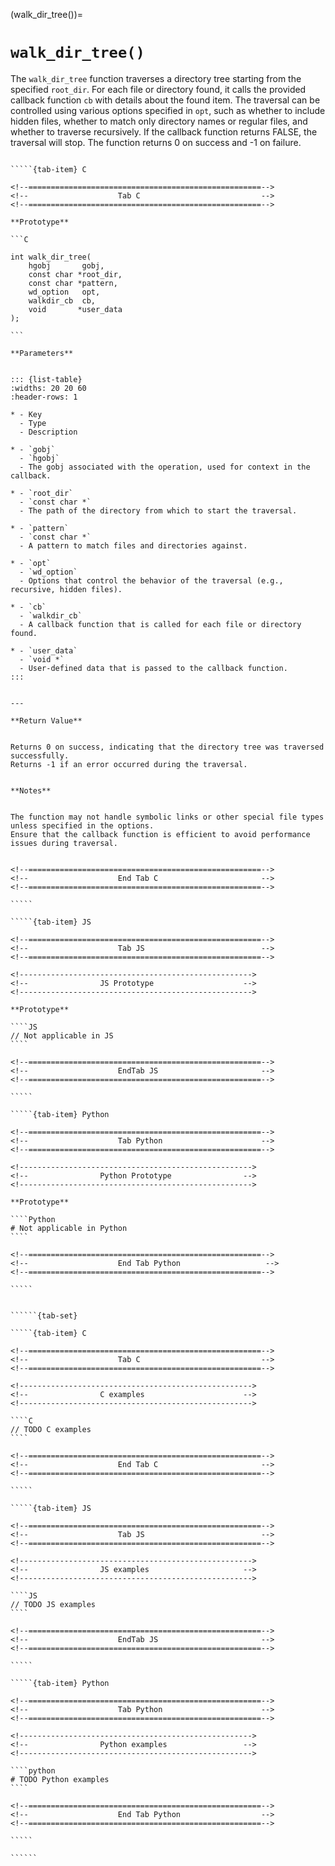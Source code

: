 <!-- ============================================================== -->
(walk_dir_tree())=
# `walk_dir_tree()`
<!-- ============================================================== -->


The `walk_dir_tree` function traverses a directory tree starting from the specified `root_dir`. 
For each file or directory found, it calls the provided callback function `cb` with details about the found item. 
The traversal can be controlled using various options specified in `opt`, such as whether to include hidden files, 
whether to match only directory names or regular files, and whether to traverse recursively. 
If the callback function returns FALSE, the traversal will stop. The function returns 0 on success and -1 on failure.


<!------------------------------------------------------------>
<!--                    Prototypes                          -->
<!------------------------------------------------------------>

``````{tab-set}

`````{tab-item} C

<!--====================================================-->
<!--                    Tab C                           -->
<!--====================================================-->

**Prototype**

```C

int walk_dir_tree(
    hgobj       gobj,
    const char *root_dir,
    const char *pattern,
    wd_option   opt,
    walkdir_cb  cb,
    void       *user_data
);

```

**Parameters**


::: {list-table}
:widths: 20 20 60
:header-rows: 1

* - Key
  - Type
  - Description

* - `gobj`
  - `hgobj`
  - The gobj associated with the operation, used for context in the callback.

* - `root_dir`
  - `const char *`
  - The path of the directory from which to start the traversal.

* - `pattern`
  - `const char *`
  - A pattern to match files and directories against.

* - `opt`
  - `wd_option`
  - Options that control the behavior of the traversal (e.g., recursive, hidden files).

* - `cb`
  - `walkdir_cb`
  - A callback function that is called for each file or directory found.

* - `user_data`
  - `void *`
  - User-defined data that is passed to the callback function.
:::


---

**Return Value**


Returns 0 on success, indicating that the directory tree was traversed successfully. 
Returns -1 if an error occurred during the traversal.


**Notes**


The function may not handle symbolic links or other special file types unless specified in the options. 
Ensure that the callback function is efficient to avoid performance issues during traversal.


<!--====================================================-->
<!--                    End Tab C                       -->
<!--====================================================-->

`````

`````{tab-item} JS

<!--====================================================-->
<!--                    Tab JS                          -->
<!--====================================================-->

<!---------------------------------------------------->
<!--                JS Prototype                    -->
<!---------------------------------------------------->

**Prototype**

````JS
// Not applicable in JS
````

<!--====================================================-->
<!--                    EndTab JS                       -->
<!--====================================================-->

`````

`````{tab-item} Python

<!--====================================================-->
<!--                    Tab Python                      -->
<!--====================================================-->

<!---------------------------------------------------->
<!--                Python Prototype                -->
<!---------------------------------------------------->

**Prototype**

````Python
# Not applicable in Python
````

<!--====================================================-->
<!--                    End Tab Python                   -->
<!--====================================================-->

`````

``````

<!------------------------------------------------------------>
<!--                    Examples                            -->
<!------------------------------------------------------------>

```````{dropdown} Examples

``````{tab-set}

`````{tab-item} C

<!--====================================================-->
<!--                    Tab C                           -->
<!--====================================================-->

<!---------------------------------------------------->
<!--                C examples                      -->
<!---------------------------------------------------->

````C
// TODO C examples
````

<!--====================================================-->
<!--                    End Tab C                       -->
<!--====================================================-->

`````

`````{tab-item} JS

<!--====================================================-->
<!--                    Tab JS                          -->
<!--====================================================-->

<!---------------------------------------------------->
<!--                JS examples                     -->
<!---------------------------------------------------->

````JS
// TODO JS examples
````

<!--====================================================-->
<!--                    EndTab JS                       -->
<!--====================================================-->

`````

`````{tab-item} Python

<!--====================================================-->
<!--                    Tab Python                      -->
<!--====================================================-->

<!---------------------------------------------------->
<!--                Python examples                 -->
<!---------------------------------------------------->

````python
# TODO Python examples
````

<!--====================================================-->
<!--                    End Tab Python                  -->
<!--====================================================-->

`````

``````

```````

